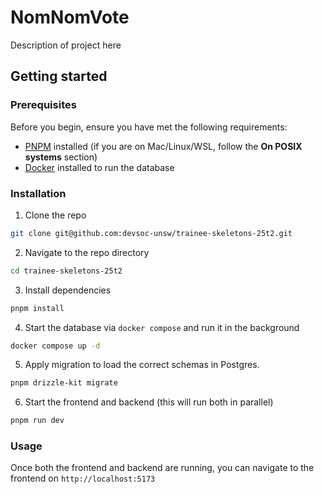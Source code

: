 # NomNomVote

Description of project here

## Getting started
### Prerequisites

Before you begin, ensure you have met the following requirements:
- [PNPM](https://pnpm.io/installation) installed (if you are on Mac/Linux/WSL, follow the **On POSIX systems** section)
- [Docker](https://www.docker.com/) installed to run the database

### Installation
1. Clone the repo
```bash
git clone git@github.com:devsoc-unsw/trainee-skeletons-25t2.git

```
2. Navigate to the repo directory
```bash
cd trainee-skeletons-25t2

```
3. Install dependencies
```bash
pnpm install
```

4. Start the database via `docker compose` and run it in the background
```bash
docker compose up -d

```
5. Apply migration to load the correct schemas in Postgres.
```bash
pnpm drizzle-kit migrate
```
6. Start the frontend and backend (this will run both in parallel)
```bash
pnpm run dev

```

### Usage
Once both the frontend and backend are running, you can navigate to the frontend on `http://localhost:5173`
